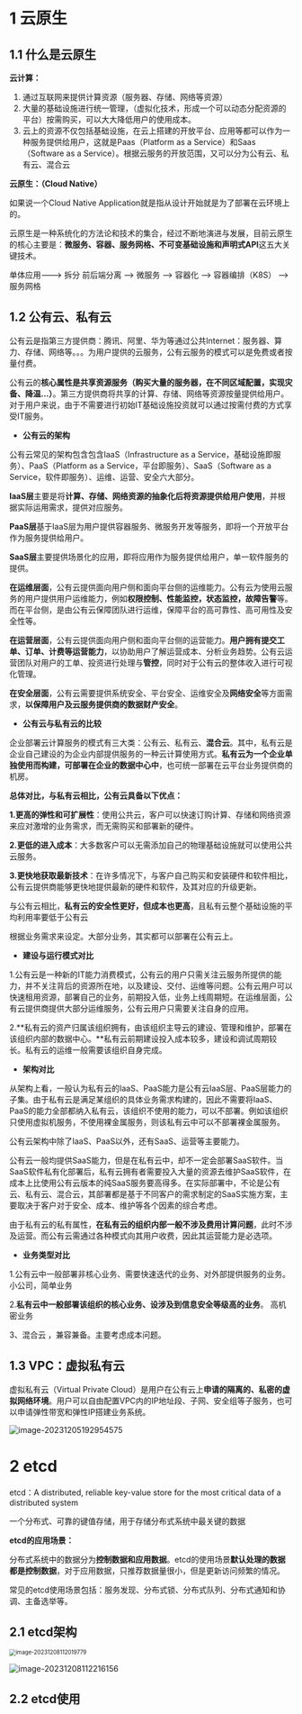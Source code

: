 # 1 云原生

## 1.1 什么是云原生

**云计算：**

1. 通过互联网来提供计算资源（服务器、存储、网络等资源）
2. 大量的基础设施进行统一管理，（虚拟化技术，形成一个可以动态分配资源的平台）按需购买，可以大大降低用户的使用成本。
3. 云上的资源不仅包括基础设施，在云上搭建的开放平台、应用等都可以作为一种服务提供给用户，这就是Paas（Platform as a Service）和Saas（Software as a Service）。根据云服务的开放范围，又可以分为公有云、私有云、混合云

**云原生：（Cloud Native）**

如果说一个Cloud Native Application就是指从设计开始就是为了部署在云环境上的。

云原生是一种系统化的方法论和技术的集合，经过不断地演进与发展，目前云原生的核心主要是：**微服务、容器、服务网格、不可变基础设施和声明式API**这五大关键技术。



单体应用---> 拆分 前后端分离  --> 微服务  --> 容器化 --> 容器编排（K8S） --> 服务网格

## 1.2 公有云、私有云

公有云是指第三方提供商：腾讯、阿里、华为等通过公共Internet：服务器、算力、存储、网络等。。。为用户提供的云服务，公有云服务的模式可以是免费或者按量付费。

公有云的**核心属性是共享资源服务（购买大量的服务器，在不同区域配置，实现灾备、降温...）**。第三方提供商将共享的计算、存储、网络等资源按量提供给用户。对于用户来说，由于不需要进行初始IT基础设施投资就可以通过按需付费的方式享受IT服务。

- **公有云的架构**

公有云常见的架构包含包含IaaS（Infrastructure as a Service，基础设施即服务）、PaaS（Platform as a Service，平台即服务）、SaaS（Software as a Service，软件即服务）、运维、运营、安全六大部分。

**IaaS层**主要是将**计算、存储、网络资源的抽象化后将资源提供给用户使用**，并根据实际运用需求，提供对应服务。

**PaaS层**基于IaaS层为用户提供容器服务、微服务开发等服务，即将一个开放平台作为服务提供给用户。 

**SaaS层**主要提供场景化的应用，即将应用作为服务提供给用户，单一软件服务的提供。

**在运维层面**，公有云提供面向用户侧和面向平台侧的运维能力。公有云为使用云服务的用户提供用户运维能力，例如**权限控制、性能监控，状态监控，故障告警**等。而在平台侧，是由公有云保障团队进行运维，保障平台的高可靠性、高可用性及安全性等。

**在运营层面**，公有云提供面向用户侧和面向平台侧的运营能力。**用户拥有提交工单、订单、计费等运营能力**，以协助用户了解运营成本、分析业务趋势。公有云运营团队对用户的工单、投资进行处理与**管控**，同时对于公有云的整体收入进行可视化管理。

**在安全层面**，公有云需要提供系统安全、平台安全、运维安全及**网络安全**等方面需求，**以保障用户及云服务提供商的数据财产安全**。

- **公有云与私有云的比较**

企业部署云计算服务的模式有三大类：公有云、私有云、**混合云**。其中，私有云是企业自己建设的为企业内部提供服务的一种云计算使用方式。**私有云为一个企业单独使用而构建，可部署在企业的数据中心中**，也可统一部署在云平台业务提供商的机房。

**总体对比，与私有云相比，公有云具备以下优点：**

**1.更高的弹性和可扩展性**：使用公共云，客户可以快速订购计算、存储和网络资源来应对激增的业务需求，而无需购买和部署新的硬件。

**2.更低的进入成本**：大多数客户可以无需添加自己的物理基础设施就可以使用公共云服务。

**3.更快地获取最新技术**：在许多情况下，与客户自己购买和安装硬件和软件相比，公有云提供商能够更快地提供最新的硬件和软件，及其对应的升级更新。

与公有云相比，**私有云的安全性更好，但成本也更高**，且私有云整个基础设施的平均利用率要低于公有云

根据业务需求来设定。大部分业务，其实都可以部署在公有云上。



- **建设与运行模式对比**

1.公有云是一种新的IT能力消费模式，公有云的用户只需关注云服务所提供的能力，并不关注背后的资源所在地，以及建设、交付、运维等问题。公有云用户可以快速租用资源，部署自己的业务，前期投入低，业务上线周期短。在运维层面，公有云提供商提供大部分运维服务，公有云用户只需要关注自身的应用。

2.**私有云的资产归属该组织拥有，由该组织主导云的建设、管理和维护，部署在该组织内部的数据中心。**私有云前期建设投入成本较多，建设和调试周期较长。私有云的运维一般需要该组织自身完成。



- **架构对比**

从架构上看，一般认为私有云的IaaS、PaaS能力是公有云IaaS层、PaaS层能力的子集。由于私有云是满足某组织的具体业务需求构建的，因此不需要将IaaS、PaaS的能力全部都纳入私有云，该组织不使用的能力，可以不部署。例如该组织只使用虚拟机服务，不使用裸金属服务，则该私有云中可以不部署裸金属服务。

公有云架构中除了IaaS、PaaS以外，还有SaaS、运营等主要能力。

公有云一般均提供SaaS能力，但是在私有云中，却不一定会部署SaaS软件。当SaaS软件私有化部署后，私有云拥有者需要投入大量的资源去维护SaaS软件，在成本上比使用公有云版本的纯SaaS服务要高得多。在实际部署中，不论是公有云、私有云、混合云，其部署都是基于不同客户的需求制定的SaaS实施方案，主要取决于客户对于安全、成本、维护等各个因素的综合考虑。

由于私有云的私有属性，**在私有云的组织内部一般不涉及费用计算问题**，此时不涉及运营。而公有云需通过各种模式向其用户收费，因此其运营能力是必选项。



- **业务类型对比**

1.公有云中一般部署非核心业务、需要快速迭代的业务、对外部提供服务的业务。  小公司，简单业务

2.**私有云中一般部署该组织的核心业务、设涉及到信息安全等级高的业务**。 高机密业务

3、混合云  ，兼容兼备。主要考虑成本问题。



## 1.3 VPC：虚拟私有云

虚拟私有云（Virtual Private Cloud）是用户在公有云上**申请的隔离的、私密的虚拟网络环境**。用户可以自由配置VPC内的IP地址段、子网、安全组等子服务，也可以申请弹性带宽和弹性IP搭建业务系统。

![image-20231205192954575](云原生.assets/image-20231205192954575.png)



# 2 etcd

etcd：A distributed, reliable key-value store for the most critical data of a distributed system

一个分布式、可靠的键值存储，用于存储分布式系统中最关键的数据

**etcd的应用场景：**

分布式系统中的数据分为**控制数据和应用数据**。etcd的使用场景**默认处理的数据都是控制数据**，对于应用数据，只推荐数据量很小，但是更新访问频繁的情况。

常见的etcd使用场景包括：服务发现、分布式锁、分布式队列、分布式通知和协调、主备选举等。

## 2.1 etcd架构

<img src="云原生.assets/image-20231208112019779.png" alt="image-20231208112019779" style="zoom:70%;" />

 ![image-20231208112216156](云原生.assets/image-20231208112216156.png)

## 2.2 etcd使用



 

















